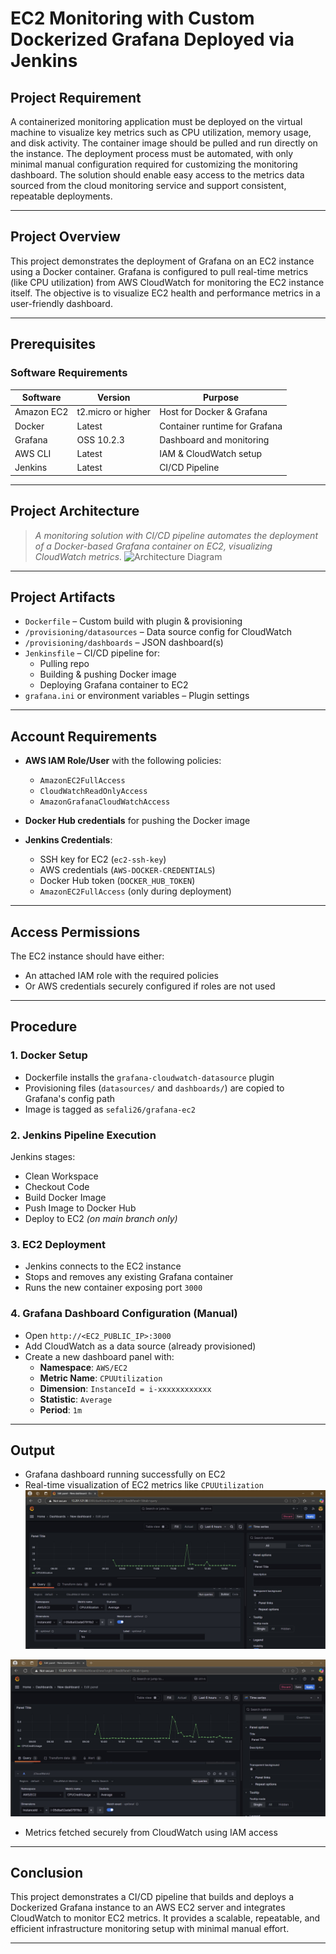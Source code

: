 # EC2 Monitoring with Custom Dockerized Grafana Deployed via Jenkins

##  Project Requirement

A containerized monitoring application must be deployed on the virtual machine to visualize key metrics such as CPU utilization, memory usage, and disk activity. The container image should be pulled and run directly on the instance. The deployment process must be automated, with only minimal manual configuration required for customizing the monitoring dashboard. The solution should enable easy access to the metrics data sourced from the cloud monitoring service and support consistent, repeatable deployments.

---

##  Project Overview

This project demonstrates the deployment of Grafana on an EC2 instance using a Docker container. Grafana is configured to pull real-time metrics (like CPU utilization) from AWS CloudWatch for monitoring the EC2 instance itself. The objective is to visualize EC2 health and performance metrics in a user-friendly dashboard.

---

##  Prerequisites

### Software Requirements

| Software     | Version         | Purpose                            |
|--------------|------------------|------------------------------------|
| Amazon EC2   | t2.micro or higher | Host for Docker & Grafana          |
| Docker       | Latest            | Container runtime for Grafana      |
| Grafana      | OSS 10.2.3        | Dashboard and monitoring            |
| AWS CLI      | Latest            | IAM & CloudWatch setup             |
| Jenkins      | Latest            | CI/CD Pipeline                     |

---

##  Project Architecture

> _A monitoring solution with CI/CD pipeline automates the deployment of a Docker-based Grafana container on EC2, visualizing CloudWatch metrics._
![Architecture Diagram](docker%20with%20grafana.drawio.png)


---

##  Project Artifacts

- `Dockerfile` – Custom build with plugin & provisioning
- `/provisioning/datasources` – Data source config for CloudWatch
- `/provisioning/dashboards` – JSON dashboard(s)
- `Jenkinsfile` – CI/CD pipeline for:
  - Pulling repo
  - Building & pushing Docker image
  - Deploying Grafana container to EC2
- `grafana.ini` or environment variables – Plugin settings

---

##  Account Requirements

- **AWS IAM Role/User** with the following policies:
  - `AmazonEC2FullAccess`
  - `CloudWatchReadOnlyAccess`
  - `AmazonGrafanaCloudWatchAccess`

- **Docker Hub credentials** for pushing the Docker image

- **Jenkins Credentials**:
  - SSH key for EC2 (`ec2-ssh-key`)
  - AWS credentials (`AWS-DOCKER-CREDENTIALS`)
  - Docker Hub token (`DOCKER_HUB_TOKEN`)
  - `AmazonEC2FullAccess` (only during deployment)

---

##  Access Permissions

The EC2 instance should have either:
- An attached IAM role with the required policies
- Or AWS credentials securely configured if roles are not used

---

##  Procedure

### 1. Docker Setup
- Dockerfile installs the `grafana-cloudwatch-datasource` plugin
- Provisioning files (`datasources/` and `dashboards/`) are copied to Grafana's config path
- Image is tagged as `sefali26/grafana-ec2`

### 2. Jenkins Pipeline Execution
Jenkins stages:
- Clean Workspace
- Checkout Code
- Build Docker Image
- Push Image to Docker Hub
- Deploy to EC2 _(on main branch only)_

### 3. EC2 Deployment
- Jenkins connects to the EC2 instance
- Stops and removes any existing Grafana container
- Runs the new container exposing port `3000`

### 4. Grafana Dashboard Configuration (Manual)
- Open `http://<EC2_PUBLIC_IP>:3000`
- Add CloudWatch as a data source (already provisioned)
- Create a new dashboard panel with:
  - **Namespace**: `AWS/EC2`
  - **Metric Name**: `CPUUtilization`
  - **Dimension**: `InstanceId = i-xxxxxxxxxxxx`
  - **Statistic**: `Average`
  - **Period**: `1m`

---

##  Output

- Grafana dashboard running successfully on EC2
- Real-time visualization of EC2 metrics like `CPUUtilization`
![Dashboard Result 1](result.jpg)  

![Dashboard Result 2](resultt.jpg)
- Metrics fetched securely from CloudWatch using IAM access

---

##  Conclusion

This project demonstrates a CI/CD pipeline that builds and deploys a Dockerized Grafana instance to an AWS EC2 server and integrates CloudWatch to monitor EC2 metrics. It provides a scalable, repeatable, and efficient infrastructure monitoring setup with minimal manual effort.

---

